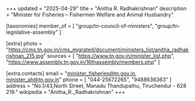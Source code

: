 +++
updated = "2025-04-29"
title = "Anitha R. Radhakrishnan"
description = "Minister for Fisheries – Fishermen Welfare and Animal Husbandry"

[taxonomies]
member_of = [
    "group/tn-council-of-ministers",
    "group/tn-legislative-assembly"
]

[extra]
photo = "https://cms.tn.gov.in/cms_migrated/document/ministers_list/anitha_radhakrishnan_215.jpg"
sources = [
    "https://www.tn.gov.in/minister_list.php",
    "https://www.assembly.tn.gov.in/16thassembly/members.php"
]

[extra.contacts]
email = "minister_fisheries@tn.gov.in, minister_ah@tn.gov.in"
phone = [
    "044-25672265",
    "9488636363"
]
address = "No.1/43,North Street, Manadu Thandupathu, Tiruchendur - 628 219."
wikipedia = "Anitha_R._Radhakrishnan"
+++